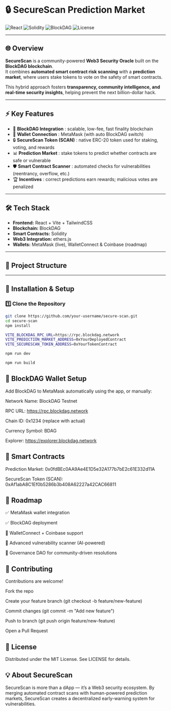 # 🔒 SecureScan Prediction Market

![React](https://img.shields.io/badge/Frontend-React-blue?logo=react)
![Solidity](https://img.shields.io/badge/SmartContracts-Solidity-black?logo=solidity)
![BlockDAG](https://img.shields.io/badge/Blockchain-BlockDAG-purple)
![License](https://img.shields.io/badge/License-MIT-green)

---

## 🌐 Overview
**SecureScan** is a community-powered **Web3 Security Oracle** built on the **BlockDAG blockchain**.  
It combines **automated smart contract risk scanning** with a **prediction market**, where users stake tokens to vote on the safety of smart contracts.  

This hybrid approach fosters **transparency, community intelligence, and real-time security insights**, helping prevent the next billion-dollar hack.

---

## ⚡ Key Features
- 🔗 **BlockDAG Integration** : scalable, low-fee, fast finality blockchain  
- 🦊 **Wallet Connection** : MetaMask (with auto BlockDAG switch)  
- 🔒 **SecureScan Token (SCAN)** : native ERC-20 token used for staking, voting, and rewards  
- 📊 **Prediction Market** : stake tokens to predict whether contracts are safe or vulnerable  
- 🛡 **Smart Contract Scanner** : automated checks for vulnerabilities (reentrancy, overflow, etc.)  
- 🏆 **Incentives** : correct predictions earn rewards; malicious votes are penalized  

---

## 🛠 Tech Stack
- **Frontend:** React + Vite + TailwindCSS  
- **Blockchain:** BlockDAG  
- **Smart Contracts:** Solidity  
- **Web3 Integration:** ethers.js  
- **Wallets:** MetaMask (live), WalletConnect & Coinbase (roadmap)  

---

## 📂 Project Structure


---

## 🔧 Installation & Setup

### 1️⃣ Clone the Repository
```bash
git clone https://github.com/your-username/secure-scan.git
cd secure-scan
npm install
```
```bash
VITE_BLOCKDAG_RPC_URL=https://rpc.blockdag.network
VITE_PREDICTION_MARKET_ADDRESS=0xYourDeployedContract
VITE_SECURESCAN_TOKEN_ADDRESS=0xYourTokenContract
```
```bash
npm run dev
```
```bash
npm run build
```

## 🔗 BlockDAG Wallet Setup

Add BlockDAG to MetaMask automatically using the app, or manually:

Network Name: BlockDAG Testnet

RPC URL: https://rpc.blockdag.network

Chain ID: 0x1234 (replace with actual)

Currency Symbol: BDAG

Explorer: https://explorer.blockdag.network

## 📜 Smart Contracts

Prediction Market: 0x0fdBEc0AA9Ae4E1D5e32A177b7bE2c61E332d11A

SecureScan Token (SCAN): 0xAf1abA8C1Ef0b5286b3b408A62227a42CAC66811

## 🚀 Roadmap

✅ MetaMask wallet integration

✅ BlockDAG deployment

🔄 WalletConnect + Coinbase support

🔄 Advanced vulnerability scanner (AI-powered)

🔮 Governance DAO for community-driven resolutions

## 🤝 Contributing

Contributions are welcome!

Fork the repo

Create your feature branch (git checkout -b feature/new-feature)

Commit changes (git commit -m "Add new feature")

Push to branch (git push origin feature/new-feature)

Open a Pull Request

## 📄 License

Distributed under the MIT License.
See LICENSE for details.

## 💡 About SecureScan

SecureScan is more than a dApp — it’s a Web3 security ecosystem.
By merging automated contract scans with human-powered prediction markets, SecureScan creates a decentralized early-warning system for vulnerabilities.
